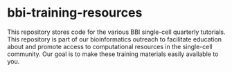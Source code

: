 # bbi-training-resources

This repository stores code for the various BBI single-cell quarterly tutorials. This repository is part of our bioinformatics outreach to facilitate education about and promote access to computational resources in the single-cell community. Our goal is to make these training materials easily available to you.
